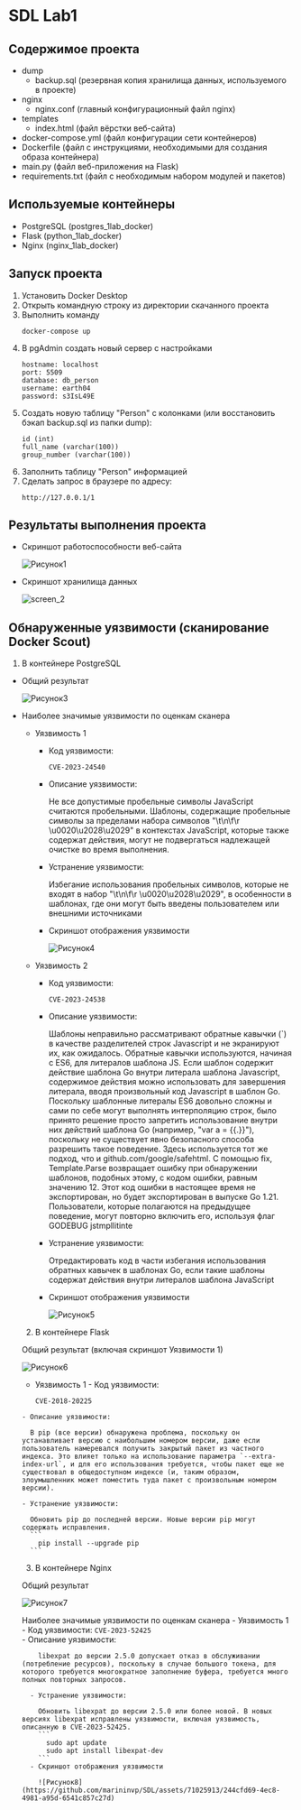 # SDL Lab1

## Содержимое проекта
  - dump
    - backup.sql (резервная копия хранилища данных, используемого в проекте)
  - nginx
    -  nginx.conf (главный конфигурационный файл nginx)
  - templates
    - index.html (файл вёрстки веб-сайта)
  - docker-compose.yml (файл конфигурации сети контейнеров)
  - Dockerfile (файл с инструкциями, необходимыми для создания образа контейнера)
  - main.py (файл веб-приложения на Flask)
  - requirements.txt (файл с необходимым набором модулей и пакетов)

## Используемые контейнеры
  - PostgreSQL (postgres_1lab_docker)
  - Flask (python_1lab_docker)
  - Nginx (nginx_1lab_docker)

## Запуск проекта
  1. Установить Docker Desktop
  2. Открыть командную строку из директории скачанного проекта
  3. Выполнить команду
     ```
     docker-compose up
     ``` 
  4. В pgAdmin создать новый сервер с настройками
     ```
     hostname: localhost
     port: 5509
     database: db_person
     username: earth04
     password: s3IsL49E
     ``` 
  5. Создать новую таблицу "Person" c колонками (или восстановить бэкап backup.sql из папки dump):
     ```
     id (int)
     full_name (varchar(100))
     group_number (varchar(100))
     ```
  6. Заполнить таблицу "Person" информацией
  7. Сделать запрос в браузере по адресу:
     ```
     http://127.0.0.1/1
     ```

## Результаты выполнения проекта
  - Скриншот работоспособности веб-сайта
    
    ![Рисунок1](https://github.com/marininvp/SDL/assets/71025913/f121e894-1bfc-45b0-8d8f-288ec83d09b2)
    
  - Скриншот хранилища данных
    
    ![screen_2](https://github.com/marininvp/SDL/assets/71025913/3c630cee-9bb0-4659-bcfd-8e5b89468170)

## Обнаруженные уязвимости (сканирование Docker Scout)
1. В контейнере PostgreSQL
     
- Общий результат
     
  ![Рисунок3](https://github.com/marininvp/SDL/assets/71025913/426b7c1f-6eac-4060-8951-2a0d354233cf)
     
- Наиболее значимые уязвимости по оценкам сканера
  - Уязвимость 1
    - Код уязвимости:
      ```
      CVE-2023-24540
      ``` 
    - Описание уязвимости:
        
      Не все допустимые пробельные символы JavaScript считаются пробельными. Шаблоны, содержащие пробельные символы за пределами набора символов "\t\n\f\r \u0020\u2028\u2029" в контекстах JavaScript, которые также содержат действия, могут не подвергаться надлежащей очистке во время выполнения.
          
    - Устранение уязвимости:
          
      Избегание использования пробельных символов, которые не входят в набор "\t\n\f\r \u0020\u2028\u2029", в особенности в шаблонах, где они могут быть введены пользователем или внешними источниками
           
    - Скриншот отображения уязвимости
        
      ![Рисунок4](https://github.com/marininvp/SDL/assets/71025913/abaa3b26-2905-4f03-8a03-75b1528527f3)
          
  - Уязвимость 2
    - Код уязвимости:
      ```
      CVE-2023-24538
      ```  
    - Описание уязвимости:
          
      Шаблоны неправильно рассматривают обратные кавычки (`) в качестве разделителей строк Javascript и не экранируют их, как ожидалось. Обратные кавычки используются, начиная с ES6, для литералов шаблона JS. Если шаблон содержит действие шаблона Go внутри литерала шаблона Javascript, содержимое действия можно использовать для завершения литерала, вводя произвольный код Javascript в шаблон Go. Поскольку шаблонные литералы ES6 довольно сложны и сами по себе могут выполнять интерполяцию строк, было принято решение просто запретить использование внутри них действий шаблона Go (например, "var a = {{.}}"), поскольку не существует явно безопасного способа разрешить такое поведение. Здесь используется тот же подход, что и github.com/google/safehtml. С помощью fix, Template.Parse возвращает ошибку при обнаружении шаблонов, подобных этому, с кодом ошибки, равным значению 12. Этот код ошибки в настоящее время не экспортирован, но будет экспортирован в выпуске Go 1.21. Пользователи, которые полагаются на предыдущее поведение, могут повторно включить его, используя флаг GODEBUG jstmpllitinte
           
    - Устранение уязвимости:
          
      Отредактировать код в части избегания использования обратных кавычек в шаблонах Go, если такие шаблоны содержат действия внутри литералов шаблона JavaScript
            
    - Скриншот отображения уязвимости
        
      ![Рисунок5](https://github.com/marininvp/SDL/assets/71025913/6c7653a1-2f4b-4d36-8084-c40414fabe06)
          
  2. В контейнере Flask
     
    Общий результат (включая скриншот Уязвимости 1)
     
     ![Рисунок6](https://github.com/marininvp/SDL/assets/71025913/7dd088bc-cb71-4339-be3f-d0e29bc29d7a)
     
     - Уязвимость 1
      - Код уязвимости:
        ```
        CVE-2018-20225⁠
        ```  
      - Описание уязвимости:
        
        В pip (все версии) обнаружена проблема, поскольку он устанавливает версию с наибольшим номером версии, даже если пользователь намеревался получить закрытый пакет из частного индекса. Это влияет только на использование параметра `--extra-index-url`, и для его использования требуется, чтобы пакет еще не существовал в общедоступном индексе (и, таким образом, злоумышленник может поместить туда пакет с произвольным номером версии).
        
      - Устранение уязвимости:
        
        Обновить pip до последней версии. Новые версии pip могут содержать исправления.
        ```
          pip install --upgrade pip
        ``` 
  3. В контейнере Nginx
     
    Общий результат
     
     ![Рисунок7](https://github.com/marininvp/SDL/assets/71025913/ae38819a-8da3-48f2-b9bf-3d99f49a5215)
     
    Наиболее значимые уязвимости по оценкам сканера
      - Уязвимость 1
        - Код уязвимости:
          ```
          CVE-2023-52425⁠
          ```  
        - Описание уязвимости:
          
          libexpat до версии 2.5.0 допускает отказ в обслуживании (потребление ресурсов), поскольку в случае большого токена, для которого требуется многократное заполнение буфера, требуется много полных повторных запросов.
          
        - Устранение уязвимости:
          
          Обновить libexpat до версии 2.5.0 или более новой. В новых версиях libexpat исправлены уязвимости, включая уязвимость, описанную в CVE-2023-52425.
          ```
            sudo apt update
            sudo apt install libexpat-dev
          ```  
        - Скриншот отображения уязвимости
        
          ![Рисунок8](https://github.com/marininvp/SDL/assets/71025913/244cfd69-4ec8-4981-a95d-6541c857c27d)

